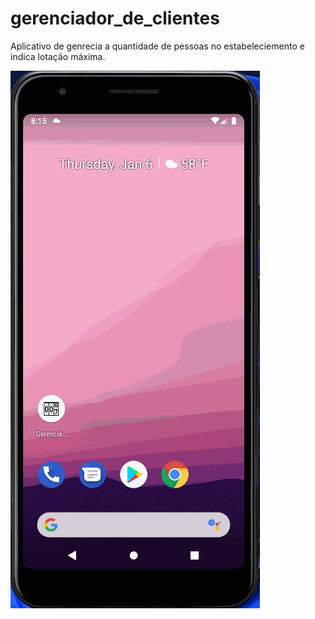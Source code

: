 # gerenciador_de_clientes

Aplicativo de genrecia a quantidade de pessoas no estabeleciemento e indica lotação máxima.

<img src="Gerenciador.gif"/>
